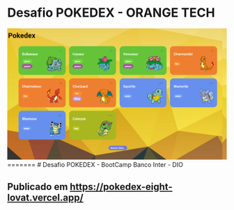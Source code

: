 # Desafio POKEDEX - ORANGE TECH
<img src="pokedex1.png"/>
=======
# Desafio POKEDEX - BootCamp Banco Inter - DIO

## Publicado em https://pokedex-eight-lovat.vercel.app/



